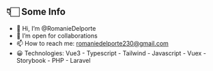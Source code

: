 ## 👇🏻 Some Info 

- 👋 Hi, I’m @RomanieDelporte
- 👀 I’m open for collaborations
- 📫 How to reach me: romaniedelporte230@gmail.com
- 😀 Technologies: Vue3 - Typescript - Tailwind - Javascript - Vuex - Storybook - PHP - Laravel

<!---
RomanieDelporte/RomanieDelporte is a ✨ special ✨ repository because its `README.md` (this file) appears on your GitHub profile.
You can click the Preview link to take a look at your changes.
--->
